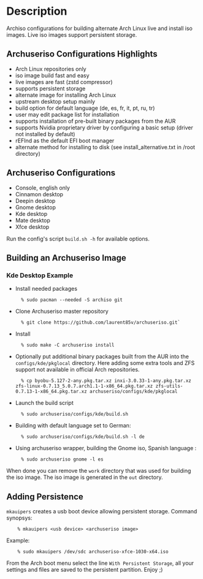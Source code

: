 Description
===========

Archiso configurations for building alternate Arch Linux live and install iso images.
Live iso images support persistent storage.

Archuseriso Configurations Highlights
-------------------------------------

* Arch Linux repositories only
* iso image build fast and easy
* live images are fast (zstd compressor)
* supports persistent storage
* alternate image for installing Arch Linux
* upstream desktop setup mainly
* build option for default language (de, es, fr, it, pt, ru, tr)
* user may edit package list for installation
* supports installation of pre-built binary packages from the AUR
* supports Nvidia proprietary driver by configuring a
  basic setup (driver not installed by default)
* rEFInd as the default EFI boot manager
* alternate method for installing to disk
  (see install_alternative.txt in /root directory)

Archuseriso Configurations
--------------------------

* Console, english only
* Cinnamon desktop
* Deepin desktop
* Gnome desktop
* Kde desktop
* Mate desktop
* Xfce desktop

Run the config's script `build.sh -h` for available options.

Building an Archuseriso Image
-----------------------------

### Kde Desktop Example

* Install needed packages

        % sudo pacman --needed -S archiso git

* Clone Archuseriso master repository

        % git clone https://github.com/laurent85v/archuseriso.git`

* Install

        % sudo make -C archuseriso install

* Optionally put additional binary packages built from the AUR into the `configs/kde/pkglocal` directory. Here adding some extra tools and ZFS support not available in official Arch repositories.

        % cp byobu-5.127-2-any.pkg.tar.xz inxi-3.0.33-1-any.pkg.tar.xz zfs-linux-0.7.13_5.0.7.arch1.1-1-x86_64.pkg.tar.xz zfs-utils-0.7.13-1-x86_64.pkg.tar.xz archuseriso/configs/kde/pkglocal

* Launch the build script

        % sudo archuseriso/configs/kde/build.sh

* Building with default language set to German:

        % sudo archuseriso/configs/kde/build.sh -l de

* Using archuseriso wrapper, building the Gnome iso, Spanish language :

        % sudo archuseriso gnome -l es

When done you can remove the `work` directory that was used for building the iso image. The iso image is generated in the `out` directory.

Adding Persistence
------------------
`mkauipers` creates a usb boot device allowing persistent storage. Command synopsys:

        % mkauipers <usb device> <archuseriso image>

Example:

        % sudo mkauipers /dev/sdc archuseriso-xfce-1030-x64.iso

From the Arch boot menu select the line `With Persistent Storage`, all your settings and files are saved to the persistent partition. Enjoy ;)
